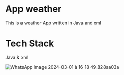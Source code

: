<h1>App weather</h1>
<p>This is a weather App written in Java and xml</p>
<h1>Tech Stack</h1>
Java & xml 

![WhatsApp Image 2024-03-01 à 16 18 49_828aa03a](https://github.com/AyoubElho/Weather-App/assets/161326721/28395c8d-f220-4279-ad00-0ff140a707c5)
